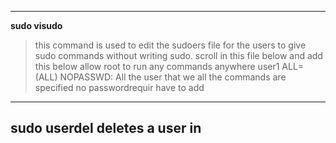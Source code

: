 
---
**sudo visudo**
>this command is used to edit the sudoers file for the users to give sudo commands without writing sudo.
>scroll in this file below and add this below
allow root to run any commands anywhere
	user1                                                ALL=(ALL)                                             NOPASSWD:  All 
	the user that we                           all the commands are specified                no passwordrequir 
	have to add                                     
----------------------
 **sudo userdel**
 deletes a user in
----------------





